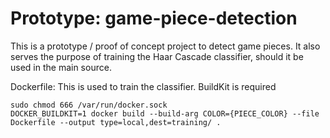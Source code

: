 # Prototype: game-piece-detection

This is a prototype / proof of concept project to detect game pieces. 
It also serves the purpose of training the Haar Cascade classifier, should it be used in the main source. 

Dockerfile: This is used to train the classifier. BuildKit is required
```shell
sudo chmod 666 /var/run/docker.sock
DOCKER_BUILDKIT=1 docker build --build-arg COLOR={PIECE_COLOR} --file Dockerfile --output type=local,dest=training/ .
```